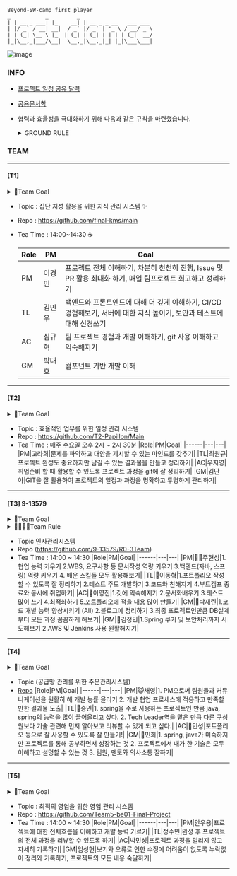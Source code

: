 ```
Beyond-SW-camp first player
_           _         _
| | __ _ ___| |_    __| | __ _ _ __   ___ ___
| |/ _` / __| __|  / _` |/ _` | '_ \ / __/ _ \
| | (_| \__ \ |_  | (_| | (_| | | | | (_|  __/
|_|\__,_|___/\__|  \__,_|\__,_|_| |_|\___\___|

```
![image](https://github.com/beyond-sw-camp/beyond-sw-camp-be01_finale_project/assets/87309910/765d9b05-cc37-46cd-bbbd-5cd4ceb2f59b)

### INFO
- [ 프로젝트 일정 공유 달력 ]( https://calendar.google.com/calendar/u/0?cid=NjEwOWQ2ZWY0NTA5YTYyMzBkNDQ0NmIzOTQ3NDQ5ZGZmYjAxMWRmYzU5NDgxYzk4YjA3MzNiYTBmNzQ1ZThjNUBncm91cC5jYWxlbmRhci5nb29nbGUuY29t )

- [공용문서함](https://drive.google.com/drive/folders/1neenhFGu6rSoFjx8ahKNsNMV5b78LC92?usp=drive_link)

- 협력과 효율성을 극대화하기 위해 다음과 같은 규칙을 마련했습니다.
     <details>
     <summary>GROUND RULE</summary>

     1. 집중 시간 : "강의실 내에서" 회의 및 대화를 자제하는 시간(필요 시 최대한 조용히)
     - 오전 10:00~12:00
     - 오후 15:00~17:00
     2. 주간 PM, AC, TL 회의
     - 매주 금요일 17:00
     - 대형 모니터는 TL회의에서 사용
     - PM회의 : 프로젝트 진행 현황 회의
     - AC회의 : 각 팀별 건의사항에 대한 회의
     - TL회의 : 각 팀별 기술에 대한 이슈 회의
     3. 대형 모니터 예약하는 방법
     - 목적 : 팀 내 회의(1시간) / 강사님한테 질문(1시간)
     - "1번의 집중 시간" 외 시간에 되도록 진행
     - 타임테이블 형식으로 예약 : 구글 캘린더
     - https://calendar.google.com/calendar/u/0?cid=OThkN2NlY2JiNDA4MzI1ODE1MzBmMTZiZjQwNmYzYWM1YjQzYjlmNzIyYjhhYWVjMzcxZmNlMzUzZTFkODE5MkBncm91cC5jYWxlbmRhci5nb29nbGUuY29t
     - 강사님한테 질문한 내용도 이슈에 올리고, 해결방법도 같이 올리기
     4. 다른 팀에게 질문이 있을 시에
     - 질문을 받는 팀 PM에게 양해를 구하고 질문하기
     - 따로 회의 공간 예약은 안하고, 각자 팀에 가서 질문하기
     - 각 팀마다 서로 도움을 요청할 경우 환영해주기
     - 전체 이슈에 질문 내용 및 해결한 방법 올리기
     5. 건의사항 처리 방법
     - 소음 발생 시, 혹은 문제가 있거나 다른 사람에게 할 말이 있을 경우 건의사항 제출
     - 슬랙 수업자료공유에 올라온 건의사항 게시판을 통해 제출
     6. 회의 관련 이슈 규칙
     - title : [날짜] 희외명 - 주제
     - labels : 역할명, meeting
     - Assignees : 회의 참석자 지정
     - 회의 시간에 다음주 회의에 대한 이슈를 만들어 놓고(회의 전에만 작성), 건의사항이 올라오면 comment로 올린다.
     - 회의 진행 후 회의결과를 해당 이슈에 comment로 작성
     7. 질문 관련 이슈 규칙
     - title : [팀명]이슈 내용
     - labels : help wanted
     * 기타
     팀끼리 과자 나눠주기 
     <details>
  
### TEAM
----
#### [T1]
<details>
  <summary>🥅Team Goal</summary>

     1. 대략 2주 정도를 한 사이클 시간으로 설정해 작업.
     2. 사이클이 끝나면 부족한 부분 보안.
     3. 팀원 모두가 프로젝트 프로세스 전 과정 경험.
     3-1. 테스트 작업
     3-2. (시간 허용 범위 안에서) 팀원 기능 구현 파트 맡아 작업
     4. 코드 작업보다 팀원 질문(소통) 우선
     5. 코드 규약 작성(대소문자, 케이스 정리 등)
     6. 코드 주석 철저히
     7. 팀 회의 시간 정하기(오전 할일, 하루 일정 회고 등)
     8. main 브런치 이외 본인 브런치에 만들어진 PR은 본인이 합친다

</details>

- Topic : 집단 지성 활용을 위한 지식 관리 시스템 ✨
- Repo : https://github.com/final-kms/main
- Tea Time : 14:00~14:30 ☕

     |Role|PM|Goal|
     |------|---|---|
     |PM|이경민|프로젝트 전체 이해하기, 차분히 천천히 진행, Issue 및 PR 활용 최대화 하기, 매일 팀프로젝트 회고하고 정리하기|
     |TL|김민우|백엔드와 프론트엔드에 대해 더 깊게 이해하기, CI/CD 경험해보기, 서버에 대한 지식 높이기, 보안과 테스트에 대해 신경쓰기|
     |AC|심규혁| 팀 프로젝트 경험과 개발 이해하기, git 사용 이해하고 익숙해지기|
     |GM|박대호|컴포넌트 기반 개발 이해|



----
#### [T2]

<details>
  <summary>🥅Team Goal</summary>
     
     - 1일 1커밋 으로 꾸준한 학습과
     - 프로젝트의 진행 상황을 관리하자!

</details>

- Topic : 효율적인 업무를 위한 일정 관리 시스템
- Repo : https://github.com/T2-Papillon/Main
- Tea Time : 매주 수요일 오후 2시 ~ 2시 30분
     |Role|PM|Goal|
     |------|---|---|
     |PM|고라희|문제를 파악하고 대안을 제시할 수 있는 마인드를 갖추기|
     |TL|최원규|프로젝트 완성도 중요하지만 남길 수 있는 결과물을 만들고 정리하기|
     |AC|우지영|취업준비 할 때 활용할 수 있도록 프로젝트 과정을 git에 잘 정리하기|
     |GM|김단아|GIT을 잘 활용하여 프로젝트의 일정과 과정을 명확하고 투명하게 관리하기|

----
#### [T3] 9-13579

<details>
  <summary>🥅Team Goal</summary>

     - 요구사항 및 WBS 절대 사수하기
     - DB설계 모델링 문제 없이 작성하기
     - 빌드 및 배포까지 완성하기
     - 회의록 작성하여 피드백 관리하기
     - 팀원 모두 함께 소통과 협업 능력 기르기
     - 개인 역량도 함께 향상시키기
     - 꼼꼼하게 일정 체크하기

</details>

<details>
  <summary>👨‍👩‍👦‍👦Team Rule</summary>

    - ☆☆팀워크 + 재미☆☆ 중요시
    - 매일 오전 9:30 / 오후4:30 10분씩 팀 회의
    - + 어제 뭐했는지 / 오늘 뭐할건지
    - 결석 및 지각시 일정 미리 공유하기
    - 어떤 의견이든 반대없이 환영해주기
    - 의견 충돌 시 다수결로 해결하기
    - 모든 부분에서 고집 없이 개방적인 태도로 수용하기
    - PM/AC/형상관리자 결정에 협조할 것
    - + 이 부분에 이의 있을 경우 팀 내 회의로 결정하기
    - 힘든 부분은 공유해서 같이 해결하기
    - 프로젝트 기간에는 프로젝트에 집중하기
    - 중요한 사항은 팀원 모두에게 공유하기
    - 질문을 이슈로 기록하여 투명성 확보하기
    - 서로 서로 배려하기

</details>

- Topic 인사관리시스템
- Repo (https://github.com/9-13579/R0-3Team)
- Tea Time : 14:00 ~ 14:30
     |Role|PM|Goal|
     |------|---|---|
     |PM|🐻‍❄️주현성|1.협업 능력 키우기 2.WBS, 요구사항 등 문서작성 역량 키우기 3.백엔드(자바, 스프링) 역량 키우기 4. 배운 스킬들 모두 활용해보기|
     |TL|🐻이동혁|1.포트폴리오 작성할 수 있도록 잘 정리하기 2.테스트 주도 개발하기 3.코드와 친해지기 4.부트캠프 종료와 동시에 취업하기|
     |AC|🐰이영진|1.깃에 익숙해지기 2.문서화배우기 3.테스트 많이 쓰기 4.최적화하기 5.포트폴리오에 적을 내용 많이 만들기|
     |GM|🐯박재린|1.코드 개발 능력 향상시키기 (All) 2.블로그에 정리하기 3.최종 프로젝트인만큼 DB설계부터 모든 과정 꼼꼼하게 해보기|
     |GM|🐨김정민|1.Spring 쿠키 및 보안처리까지 시도해보기 2.AWS 및 Jenkins 사용 원활해지기|


----
#### [T4]

<details>
  <summary>🥅Team Goal</summary>
     1. 프로젝트 완성하는 것을 목표! 완성을 기한 안에 못해도 좋은 경험을 가질 수 있도록
     2. 멘토님과 팀원들 모두 대화가 잘 이루어지는 것
     3. 문제가 생겼을 때 함께 최선의 방법을 도출하여 결과물의 완성도 올리기
     4. 업데이트되는 WBS의 기간을 최대한 엄수
</details>

- Topic (공급망 관리를 위한 주문관리시스템)
- [Repo](https://github.com/team4-order/team4-main)
     |Role|PM|Goal|
     |------|---|---|
     |PM|😺채영|1. PM으로써 팀원들과 커뮤니케이션을 원활히 해 개발 능률 올리기 2. 개발 협업 프로세스에 적응하고 만족할만한 결과물 도출|
     |TL|🐹승민|1. spring을 주로 사용하는 프로젝트인 만큼 java, spring의 능력을 많이 끌어올리고 싶다. 2. Tech Leader역을 맡은 만큼 다른 구성원보다 기술 관련해 먼저 알아보고 리뷰할 수 있게 되고 싶다.|
     |AC|🐯민성|포트폴리오 등으로 잘 사용할 수 있도록 잘 만들기!|
     |GM|🦔민희|1. spring, java가 미숙하지만 프로젝트를 통해 공부하면서 성장하는 것 2. 프로젝트에서 내가 한 기술은 모두 이해하고 설명할 수 있는 것 3. 팀원, 멘토와 의사소통 잘하기|

----
#### [T5]

<details>
  <summary>🥅Team Goal</summary>
     - CI/CD를 포함한 우리가 배운 모든것을 프로젝트에 녹이기
     - 정상적으로 쓸 수 있는 프로젝트 구현
     - GIT 소통하는 법 숙지하기
</details>

- Topic : 최적의 영업을 위한 영업 관리 시스템
- Repo : https://github.com/Team5-be01-Final-Project
- Tea Time : 14:00 ~ 14:30
     |Role|PM|Goal|
     |------|---|---|
     |PM|안우용|프로젝트에 대한 전체흐름을 이해하고 개발 능력 기르기|
     |TL|정수민|완성 후 프로젝트의 전체 과정을 리뷰할 수 있도록 하기|
     |AC|박민성|프로젝트 과정을 밀리지 않고 자세히 기록하기|
     |GM|임성현|보기와 오류로 인한 수정에 어려움이 없도록 누락없이 정리와 기록하기, 프로젝트의 모든 내용 숙달하기|

----
